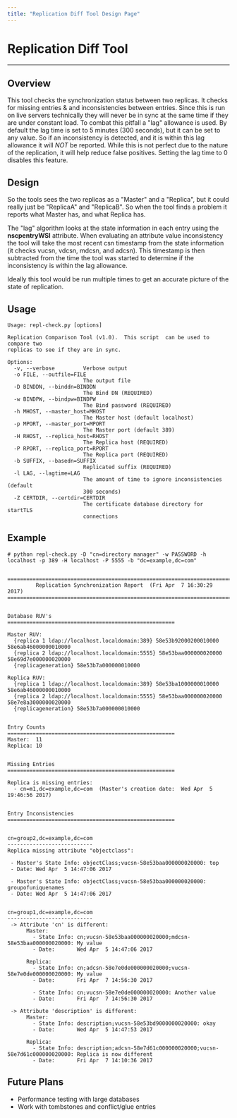 ```yaml
---
title: "Replication Diff Tool Design Page"
---
```


# Replication Diff Tool
----------------

Overview
--------

This tool checks the synchronization status between two replicas.  It checks for missing entries & and inconsistencies between entries.  Since this is run on live servers technically they will never be in sync at the same time if they are under constant load.  To combat this pitfall a "lag" allowance is used.  By default the lag time is set to 5 minutes (300 seconds), but it can be set to any value.  So if an inconsistency is detected, and it is within this lag allowance it will *NOT* be reported.  While this is not perfect due to the nature of the replication, it will help reduce false positives.  Setting the lag time to 0 disables this feature.


Design
---------------

So the tools sees the two replicas as a "Master" and a "Replica", but it could really just be "ReplicaA" and "ReplicaB".  So when the tool finds a problem it reports what Master has, and what Replica has.

The "lag" algorithm looks at the state information in each entry using the **nscpentryWSI** attribute.  When evaluating an attribute value inconsistency the tool will take the most recent csn timestamp from the state information (it checks vucsn, vdcsn, mdcsn, and adcsn).  This timestamp is then subtracted from the time the tool was started to determine if the inconsistency is within the lag allowance.

Ideally this tool would be run multiple times to get an accurate picture of the state of replication.


Usage
---------------

```
Usage: repl-check.py [options]

Replication Comparison Tool (v1.0).  This script  can be used to compare two
replicas to see if they are in sync.

Options:
  -v, --verbose         Verbose output
  -o FILE, --outfile=FILE
                        The output file
  -D BINDDN, --binddn=BINDDN
                        The Bind DN (REQUIRED)
  -w BINDPW, --bindpw=BINDPW
                        The Bind password (REQUIRED)
  -h MHOST, --master_host=MHOST
                        The Master host (default localhost)
  -p MPORT, --master_port=MPORT
                        The Master port (default 389)
  -H RHOST, --replica_host=RHOST
                        The Replica host (REQUIRED)
  -P RPORT, --replica_port=RPORT
                        The Replica port (REQUIRED)
  -b SUFFIX, --basedn=SUFFIX
                        Replicated suffix (REQUIRED)
  -l LAG, --lagtime=LAG
                        The amount of time to ignore inconsistencies (default
                        300 seconds)
  -Z CERTDIR, --certdir=CERTDIR
                        The certificate database directory for startTLS
                        connections
```

Example
---------------

```
# python repl-check.py -D "cn=directory manager" -w PASSWORD -h localhost -p 389 -H localhost -P 5555 -b "dc=example,dc=com"


================================================================================
         Replication Synchronization Report  (Fri Apr  7 16:30:29 2017)
================================================================================


Database RUV's
=====================================================

Master RUV:
  {replica 1 ldap://localhost.localdomain:389} 58e53b92000200010000 58e6ab46000000010000
  {replica 2 ldap://localhost.localdomain:5555} 58e53baa000000020000 58e69d7e000000020000
  {replicageneration} 58e53b7a000000010000

Replica RUV:
  {replica 1 ldap://localhost.localdomain:389} 58e53ba1000000010000 58e6ab46000000010000
  {replica 2 ldap://localhost.localdomain:5555} 58e53baa000000020000 58e7e8a3000000020000
  {replicageneration} 58e53b7a000000010000


Entry Counts
=====================================================
Master:  11
Replica: 10


Missing Entries
=====================================================

Replica is missing entries:
  - cn=m1,dc=example,dc=com  (Master's creation date:  Wed Apr  5 19:46:56 2017)


Entry Inconsistencies
=====================================================


cn=group2,dc=example,dc=com
---------------------------
Replica missing attribute "objectclass":

 - Master's State Info: objectClass;vucsn-58e53baa000000020000: top
 - Date: Wed Apr  5 14:47:06 2017

 - Master's State Info: objectClass;vucsn-58e53baa000000020000: groupofuniquenames
 - Date: Wed Apr  5 14:47:06 2017


cn=group1,dc=example,dc=com
---------------------------
 -> Attribute 'cn' is different:
      Master:
        - State Info: cn;vucsn-58e53baa000000020000;mdcsn-58e53baa000000020000: My value
        - Date:       Wed Apr  5 14:47:06 2017

      Replica:
        - State Info: cn;adcsn-58e7e0de000000020000;vucsn-58e7e0de000000020000: My value
        - Date:       Fri Apr  7 14:56:30 2017

        - State Info: cn;vucsn-58e7e0de000000020000: Another value
        - Date:       Fri Apr  7 14:56:30 2017

 -> Attribute 'description' is different:
      Master:
        - State Info: description;vucsn-58e53bd9000000020000: okay
        - Date:       Wed Apr  5 14:47:53 2017

      Replica:
        - State Info: description;adcsn-58e7d61c000000020000;vucsn-58e7d61c000000020000: Replica is now different
        - Date:       Fri Apr  7 14:10:36 2017
```

Future Plans
-----------------------

- Performance testing with large databases
- Work with tombstones and conflict/glue entries




